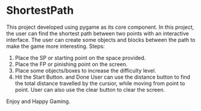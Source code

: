 # ShortestPath
 This project developed using pygame as its core component. In this project, the user can find the shortest path between two points with an interactive interface. The user can create some objects and blocks between the path to make the game more interesting. 
 Steps:
 1) Place the SP or starting point on the space provided.
 2) Place the FP or pinishing point on the screen.
 3) Place some objects/boxes to increase the difficulty level.
 4) Hit the Start Button. and Done
 User can use the distance button to find the total distance travelled by the cursior, while moving from point to point. User can also use the clear button to clear the screen.
 
 Enjoy and Happy Gaming.
